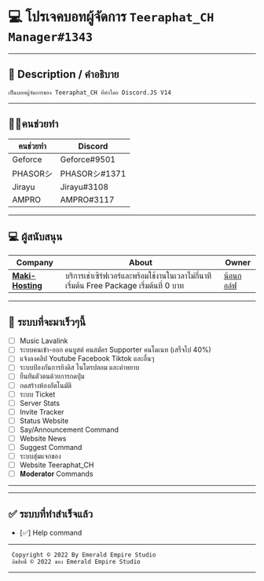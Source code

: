 #  💻 โปรเจคบอทผู้จัดการ ```Teeraphat_CH Manager#1343```
---
## 📃 Description / คำอธิบาย
```
เป็นบอทผู้จัดการของ Teeraphat_CH ที่ทำโดย Discord.JS V14
```
---
## 👨‍💻คนช่วยทำ

| คนช่วยทำ| Discord | 
| ------- | ----- |
| Geforce | Geforce#9501 |
| PHASORシ| PHASORシ#1371|
| Jirayu | Jirayu#3108 |
| AMPRO  | AMPRO#3117 | 


---

## 💻 ผู้สนับสนุน

| Company | About |  Owner  |
| ------- | ----- | ------- |
| [**Maki-Hosting**](https://maki-site.tk/) | บริการเช่าเซิร์ฟเวอร์และพร้อมใช้งานในเวลาไม่กี่นาที เริ่มต้น Free Package เริ่มต้นที่ 0 บาท| [น้อนกอล์ฟ](https://maki-site.tk/)

---

## 💯 ระบบที่จะมาเร็วๆนี้

- [ ] Music Lavalink
- [ ] ระบบคนเข้า-ออก คนบูสต์ คนสมัคร Supporter คนโดเนท (เสร็จไป 40%)
- [ ] แจ้งลงคลิป Youtube Facebook Tiktok และอื่นๆ
- [ ] ระบบป้องกันการยิงดิส ไนโตรปลอม และคำหยาบ
- [ ] ยืนยันตัวตนด้วยการกดปุ่ม
- [ ] กดสร้างห้องอัตโนมัติ
- [ ] ระบบ Ticket
- [ ] Server Stats
- [ ] Invite Tracker
- [ ] Status Website
- [ ] Say/Announcement Command
- [ ] Website News
- [ ] Suggest Command
- [ ] ระบบสุ่มแจกของ
- [ ] Website Teeraphat_CH
- [ ] 𝐌𝐨𝐝𝐞𝐫𝐚𝐭𝐨𝐫 Commands
---

---

## ✅ ระบบที่ทำสำเร็จแล้ว

- [✅] Help command

---

```
 Copyright © 2022 By Emerald Empire Studio
 ลิขสิทธิ์ © 2022 ของ Emerald Empire Studio
```
---

